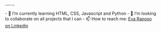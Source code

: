 <h1 style ="font-size:2px" > <strong> Hello! Welcome to Eva's Github! </strong> </h1>
<br>
- 🌱 I’m currently learning HTML, CSS, Javascript and Python
- 💞️ I’m looking to collaborate on all projects that I can
- 📫 How to reach me: <a href="https://www.linkedin.com/in/evamraposo">Eva Raposo on Linkedin</a>

<!---
evamraposo/evamraposo is a ✨ special ✨ repository because its `README.md` (this file) appears on your GitHub profile.
You can click the Preview link to take a look at your changes.
--->
